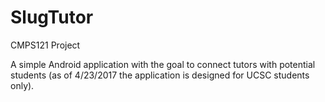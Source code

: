 # SlugTutor
CMPS121 Project

A simple Android application with the goal to connect tutors with potential students (as of 4/23/2017 the application is designed
for UCSC students only).
